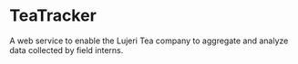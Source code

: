 TeaTracker
==========

A web service to enable the Lujeri Tea company to aggregate and analyze data collected by field interns.
